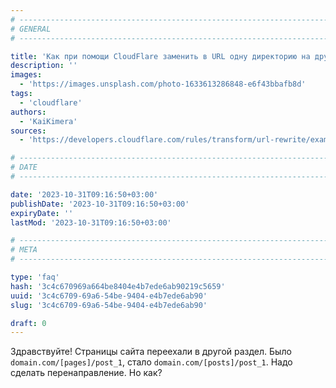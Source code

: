 ```yaml
---
# -------------------------------------------------------------------------------------------------------------------- #
# GENERAL
# -------------------------------------------------------------------------------------------------------------------- #

title: 'Как при помощи CloudFlare заменить в URL одну директорию на другую?'
description: ''
images:
  - 'https://images.unsplash.com/photo-1633613286848-e6f43bbafb8d'
tags:
  - 'cloudflare'
authors:
  - 'KaiKimera'
sources:
  - 'https://developers.cloudflare.com/rules/transform/url-rewrite/examples'

# -------------------------------------------------------------------------------------------------------------------- #
# DATE
# -------------------------------------------------------------------------------------------------------------------- #

date: '2023-10-31T09:16:50+03:00'
publishDate: '2023-10-31T09:16:50+03:00'
expiryDate: ''
lastMod: '2023-10-31T09:16:50+03:00'

# -------------------------------------------------------------------------------------------------------------------- #
# META
# -------------------------------------------------------------------------------------------------------------------- #

type: 'faq'
hash: '3c4c670969a664be8404e4b7ede6ab90219c5659'
uuid: '3c4c6709-69a6-54be-9404-e4b7ede6ab90'
slug: '3c4c6709-69a6-54be-9404-e4b7ede6ab90'

draft: 0
---
```


Здравствуйте! Страницы сайта переехали в другой раздел. Было `domain.com/[pages]/post_1`, стало `domain.com/[posts]/post_1`. Надо сделать перенаправление. Но как?

<!--more-->
